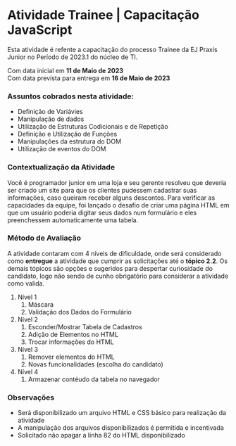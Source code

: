 <h1>Atividade Trainee | Capacitação JavaScript</h1>
<p>Esta atividade é refente a capacitação do processo Trainee da EJ Praxis Junior no Período de 2023.1 do núcleo de TI.</p>
<p>
    Com data inicial em <b>11 de Maio de 2023</b>
    <br>
    Com data prevista para entrega em <b>16 de Maio de 2023</b>
</p>
<h3>Assuntos cobrados nesta atividade:</h3>
<ul>
    <li>Definição de Variávies</li>
    <li>Manipulação de dados</li>
    <li>Utilização de Estruturas Codicionais e de Repetição</li>
    <li>Definição e Utilização de Funções</li>
    <li>Manipulações da estrutura do DOM</li>
    <li>Utilização de eventos do DOM</li>
</ul>
<h3>Contextualização da Atividade</h3>
<p>
    Você é programador junior em uma loja e seu gerente resolveu que deveria ser criado um site para que os clientes pudessem cadastrar suas informações, caso queiram receber alguns descontos. Para verificar as capacidades da equipe, foi lançado o desafio de criar uma página HTML em que um usuário poderia digitar seus dados num formulário e eles preenchessem automaticamente uma tabela.
</p>

<h3>Método de Avaliação</h3>
<p>A atividade contaram com 4 níveis de dificuldade, onde será considerado como <b>entregue</b> a atividade que cumprir as solicitações até o <b>tópico 2.2</b>. Os demais tópicos são opções e sugeridos para despertar curiosidade do candidato, logo não sendo de cunho obrigatório para considerar a atividade como valida.</p>
<ol>
    <li>Nível 1
        <ol>
            <li>Máscara</li>
            <li>Validação dos Dados do Formulário</li>
        </ol>
    </li>
    <li>Nível 2
        <ol>
            <li>Esconder/Mostrar Tabela de Cadastros</li>
            <li>Adição de Elementos no HTML</li>
            <li>Trocar informações do HTML</li>
        </ol>
    </li>
    <li>Nível 3
        <ol>
            <li>Remover elementos do HTML</li>
            <li>Novas funcionalidades (escolha do candidato)</li>
        </ol>
    </li>
    <li>Nível 4
        <ol>
            <li>Armazenar contéudo da tabela no navegador</li>
        </ol>
    </li>
</ol>
<h3>Observações</h3>
<ul>
    <li>Será disponibilizado um arquivo HTML e CSS básico para realização da atividade</li>
    <li>A manipulação dos arquivos disponibilizados é permitida e incentivada</li>
    <li>Solicitado não apagar a linha 82 do HTML disponibilizado</li>
</ul>
